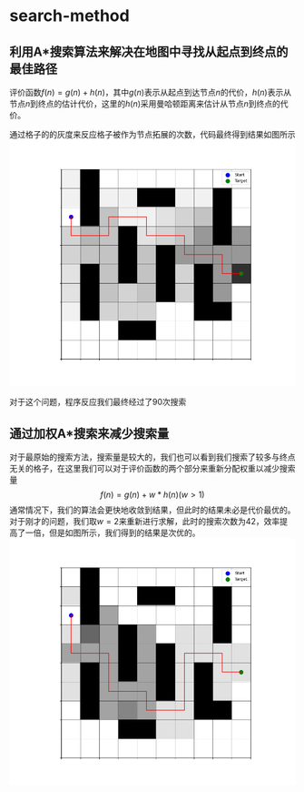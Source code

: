 # search-method

## 利用A*搜索算法来解决在地图中寻找从起点到终点的最佳路径
评价函数$f(n) = g(n) + h(n)$，其中$g(n)$表示从起点到达节点$n$的代价，$h(n)$表示从节点$n$到终点的估计代价，这里的$h(n)$采用曼哈顿距离来估计从节点$n$到终点的代价。

通过格子的的灰度来反应格子被作为节点拓展的次数，代码最终得到结果如图所示
![地图最佳路径](./image/Figure_1.png)

对于这个问题，程序反应我们最终经过了$90$次搜索

## 通过加权A*搜索来减少搜索量
对于最原始的搜索方法，搜索量是较大的，我们也可以看到我们搜索了较多与终点无关的格子，在这里我们可以对于评价函数的两个部分来重新分配权重以减少搜索量
$$
    f(n) = g(n) + w * h(n) (w > 1)
$$ 
通常情况下，我们的算法会更快地收敛到结果，但此时的结果未必是代价最优的。对于刚才的问题，我们取$w = 2$来重新进行求解，此时的搜索次数为42，效率提高了一倍，但是如图所示，我们得到的结果是次优的。
![$w = 2$时所重新获得的路径图](./image/Figure_2.png)